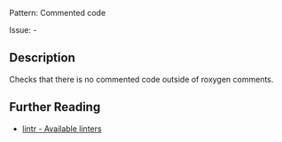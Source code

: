 Pattern: Commented code

Issue: -

## Description

Checks that there is no commented code outside of roxygen comments.

## Further Reading

* [lintr - Available linters](https://github.com/jimhester/lintr#available-linters)